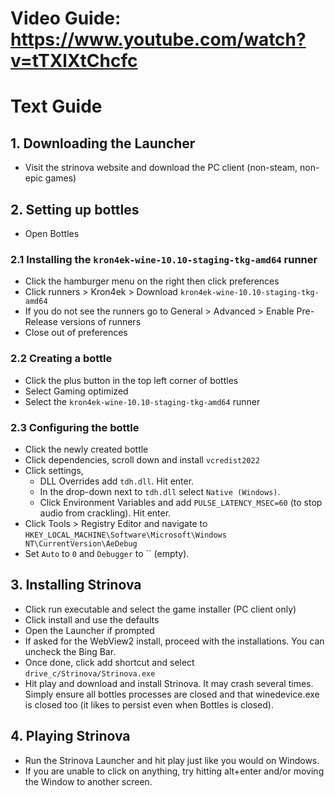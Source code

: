 # Video Guide: https://www.youtube.com/watch?v=tTXlXtChcfc
# Text Guide


## 1. Downloading the Launcher
- Visit the strinova website and download the PC client (non-steam, non-epic games)

## 2. Setting up bottles
- Open Bottles 

### 2.1 Installing the `kron4ek-wine-10.10-staging-tkg-amd64` runner
- Click the hamburger menu on the right then click preferences
- Click runners > Kron4ek > Download `kron4ek-wine-10.10-staging-tkg-amd64`
- If you do not see the runners go to General > Advanced > Enable Pre-Release versions of runners
- Close out of preferences

### 2.2 Creating a bottle
- Click the plus button in the top left corner of bottles
- Select Gaming optimized
- Select the `kron4ek-wine-10.10-staging-tkg-amd64` runner

### 2.3 Configuring the bottle
- Click the newly created bottle
- Click dependencies, scroll down and install `vcredist2022`
- Click settings, 
    - DLL Overrides add `tdh.dll`. Hit enter.
    - In the drop-down next to `tdh.dll` select `Native (Windows)`.
    - Click Environment Variables and add `PULSE_LATENCY_MSEC=60` (to stop audio from crackling). Hit enter.
- Click Tools > Registry Editor and navigate to `HKEY_LOCAL_MACHINE\Software\Microsoft\Windows NT\CurrentVersion\AeDebug`
- Set `Auto` to `0` and `Debugger` to `` (empty).

## 3. Installing Strinova
- Click run executable and select the game installer (PC client only)
- Click install and use the defaults
- Open the Launcher if prompted
- If asked for the WebView2 install, proceed with the installations. You can uncheck the Bing Bar.
- Once done, click add shortcut and select `drive_c/Strinova/Strinova.exe`
- Hit play and download and install Strinova. It may crash several times. Simply ensure all bottles processes are closed and that winedevice.exe is closed too (it likes to persist even when Bottles is closed).

## 4. Playing Strinova
- Run the Strinova Launcher and hit play just like you would on Windows.
- If you are unable to click on anything, try hitting alt+enter and/or moving the Window to another screen.